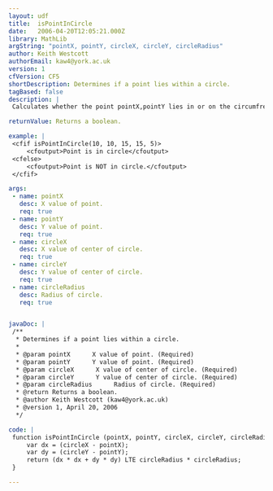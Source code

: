 ```yaml
---
layout: udf
title:  isPointInCircle
date:   2006-04-20T12:05:21.000Z
library: MathLib
argString: "pointX, pointY, circleX, circleY, circleRadius"
author: Keith Westcott
authorEmail: kaw4@york.ac.uk
version: 1
cfVersion: CF5
shortDescription: Determines if a point lies within a circle.
tagBased: false
description: |
 Calculates whether the point pointX,pointY lies in or on the circumfrence of the circle at centre circleX,circleY of radius circleRadius.

returnValue: Returns a boolean.

example: |
 <cfif isPointInCircle(10, 10, 15, 15, 5)>
     <cfoutput>Point is in circle</cfoutput>
 <cfelse>
     <cfoutput>Point is NOT in circle.</cfoutput>
 </cfif>

args:
 - name: pointX
   desc: X value of point.
   req: true
 - name: pointY
   desc: Y value of point.
   req: true
 - name: circleX
   desc: X value of center of circle.
   req: true
 - name: circleY
   desc: Y value of center of circle.
   req: true
 - name: circleRadius
   desc: Radius of circle.
   req: true


javaDoc: |
 /**
  * Determines if a point lies within a circle.
  * 
  * @param pointX      X value of point. (Required)
  * @param pointY      Y value of point. (Required)
  * @param circleX      X value of center of circle. (Required)
  * @param circleY      Y value of center of circle. (Required)
  * @param circleRadius      Radius of circle. (Required)
  * @return Returns a boolean. 
  * @author Keith Westcott (kaw4@york.ac.uk) 
  * @version 1, April 20, 2006 
  */

code: |
 function isPointInCircle (pointX, pointY, circleX, circleY, circleRadius) {
     var dx = (circleX - pointX);
     var dy = (circleY - pointY);
     return (dx * dx + dy * dy) LTE circleRadius * circleRadius;
 }

---
```


